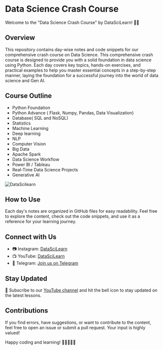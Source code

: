 # Data Science Crash Course

Welcome to the "Data Science Crash Course" by DataSciLearn! 🚀✨

## Overview

This repository contains day-wise notes and code snippets for our comprehensive crash course on Data Science. This comprehensive crash course is designed to provide you with a solid foundation in data science using Python. Each day covers key topics, hands-on exercises, and practical examples to help you master essential concepts in a step-by-step manner, laying the foundation for a successful journey into the world of data science and Gen AI.

## Course Outline


- Python Foundation
- Python Advance ( Flask, Numpy, Pandas, Data Visualization)
- Database( SQL and NoSQL)
- Statistics
- Machine Learning
- Deep learning
- NLP
- Computer Vision
- Big Data
- Apache Spark
- Data Science Workflow
- Power BI / Tableau
- Real-Time Data Science Projects
- Generative AI 

![DataScilearn](https://github.com/jitender-insights/DataSciLearn-Data-Science-Master-Course/assets/138782926/7e5d4d57-d70c-4509-9ccc-eedbce644e4d)




## How to Use

Each day's notes are organized in GitHub files for easy readability. Feel free to explore the content, check out the code snippets, and use it as a reference for your learning journey.

## Connect with Us

- 📷 Instagram: [DataSciLearn](https://www.instagram.com/datascilearn/)
- 📺 YouTube: [DataSciLearn](https://www.youtube.com/@DataSciLearn)
- 📣 Telegram: [Join us on Telegram](https://t.me/datascilearn)

## Stay Updated

🔔 Subscribe to our [YouTube channel](https://www.youtube.com/@DataSciLearn) and hit the bell icon to stay updated on the latest lessons.

## Contributions

If you find errors, have suggestions, or want to contribute to the content, feel free to open an issue or submit a pull request. Your input is highly valued!

Happy coding and learning! 🚀👩‍💻👨‍💻
